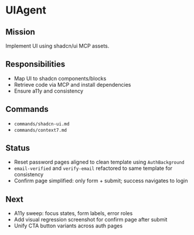 # UIAgent

## Mission
Implement UI using shadcn/ui MCP assets.

## Responsibilities
- Map UI to shadcn components/blocks
- Retrieve code via MCP and install dependencies
- Ensure a11y and consistency

## Commands
- `commands/shadcn-ui.md`
- `commands/context7.md` 

## Status
- Reset password pages aligned to clean template using `AuthBackground`
- `email-verified` and `verify-email` refactored to same template for consistency
- Confirm page simplified: only form + submit; success navigates to login

## Next
- A11y sweep: focus states, form labels, error roles
- Add visual regression screenshot for confirm page after submit
- Unify CTA button variants across auth pages 